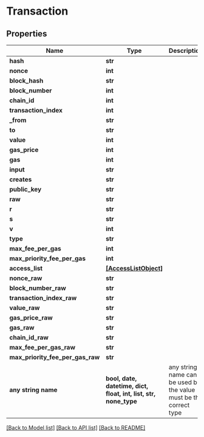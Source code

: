# Transaction


## Properties
Name | Type | Description | Notes
------------ | ------------- | ------------- | -------------
**hash** | **str** |  | [optional] 
**nonce** | **int** |  | [optional] 
**block_hash** | **str** |  | [optional] 
**block_number** | **int** |  | [optional] 
**chain_id** | **int** |  | [optional] 
**transaction_index** | **int** |  | [optional] 
**_from** | **str** |  | [optional] 
**to** | **str** |  | [optional] 
**value** | **int** |  | [optional] 
**gas_price** | **int** |  | [optional] 
**gas** | **int** |  | [optional] 
**input** | **str** |  | [optional] 
**creates** | **str** |  | [optional] 
**public_key** | **str** |  | [optional] 
**raw** | **str** |  | [optional] 
**r** | **str** |  | [optional] 
**s** | **str** |  | [optional] 
**v** | **int** |  | [optional] 
**type** | **str** |  | [optional] 
**max_fee_per_gas** | **int** |  | [optional] 
**max_priority_fee_per_gas** | **int** |  | [optional] 
**access_list** | [**[AccessListObject]**](AccessListObject.md) |  | [optional] 
**nonce_raw** | **str** |  | [optional] 
**block_number_raw** | **str** |  | [optional] 
**transaction_index_raw** | **str** |  | [optional] 
**value_raw** | **str** |  | [optional] 
**gas_price_raw** | **str** |  | [optional] 
**gas_raw** | **str** |  | [optional] 
**chain_id_raw** | **str** |  | [optional] 
**max_fee_per_gas_raw** | **str** |  | [optional] 
**max_priority_fee_per_gas_raw** | **str** |  | [optional] 
**any string name** | **bool, date, datetime, dict, float, int, list, str, none_type** | any string name can be used but the value must be the correct type | [optional]

[[Back to Model list]](../README.md#documentation-for-models) [[Back to API list]](../README.md#documentation-for-api-endpoints) [[Back to README]](../README.md)


